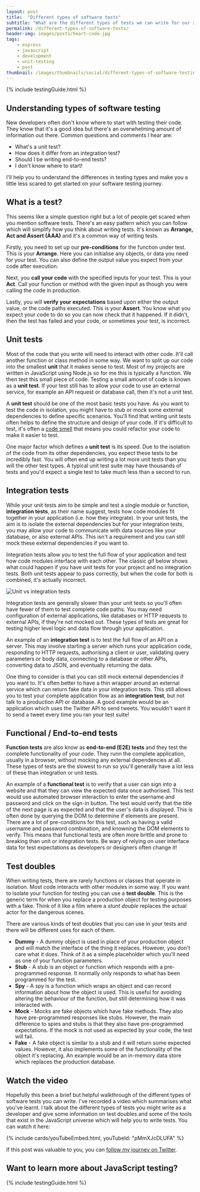 ```yaml
---
layout: post
title:  "Different types of software tests"
subtitle: "What are the different types of tests we can write for our software?"
permalink: /different-types-of-software-tests/
header-img: images/posts/heart-code.jpg
tags:
    - express
    - javascript
    - development
    - unit-testing
    - post
thumbnail: /images/thumbnails/social/different-types-of-software-testing-thumb.jpg
---
```


{% include testingGuide.html %}

## Understanding types of software testing

New developers often don't know where to start with testing their code. They know that it's a good idea but there's an overwhelming amount of information out there. Common questions and comments I hear are:

* What's a unit test?
* How does it differ from an integration test?
* Should I be writing end-to-end tests?
* I don't know where to start!

I'll help you to understand the differences in testing types and make you a little less scared to get started on your software testing journey.

## What is a test?

This seems like a simple question right but a lot of people get scared when you mention software tests. There's an easy pattern which you can follow which will simplify how you think about writing tests. It's known as **Arrange, Act and Assert (AAA)** and it's a common way of writing tests.

Firstly, you need to set up our **pre-conditions** for the function under test. This is your **Arrange**. Here you can initialise any objects, or data you need for your test. You can also define the output value you expect from your code after execution.

Next, you **call your code** with the specified inputs for your test. This is your **Act**. Call your function or method with the given input as though you were calling the code in production.

Lastly, you will **verify your expectations** based upon either the output value, or the code paths executed. This is your **Assert**. You know what you expect your code to do so you can now check that it happened. If it didn't, then the test has failed and your code, or sometimes your test, is incorrect.

## Unit tests

Most of the code that you write will need to interact with other code. It'll call another function or class method in some way. We want to split up our code into the smallest **unit** that it makes sense to test. Most of my projects are written in JavaScript using Node.js so for me this is typically a function. We then test this small piece of code. Testing a small amount of code is known as a **unit test**. If your test still has to allow your code to use an external service, for example an API request or database call, then it's not a unit test.

A **unit test** should be one of the most basic tests you have. As you want to test the code in isolation, you might have to stub or mock some external dependencies to define specific scenarios. You'll find that writing unit tests often helps to define the structure and design of your code. If it's difficult to test, it's often a [code smell](https://en.wikipedia.org/wiki/Code_smell) that means you could refactor your code to make it easier to test.

One major factor which defines a **unit test** is its speed. Due to the isolation of the code from its other dependencies, you expect these tests to be incredibly fast. You will often end up writing a lot more unit tests than you will the other test types. A typical unit test suite may have thousands of tests and you'd expect a single test to take much less than a second to run.

## Integration tests

While your unit tests aim to be simple and test a single module or function, **integration tests**, as their name suggest, tests how code modules fit together in your application (i.e. how they integrate). In your unit tests, the aim is to isolate the external dependencies but for your integration tests, you may allow your code to communicate with data sources like your database, or also external APIs. This isn't a requirement and you can still mock these external dependencies if you want to.

Integration tests allow you to test the full flow of your application and test how code modules interface with each other. The classic gif below shows what could happen if you have unit tests for your project and no integration tests. Both unit tests appear to pass correctly, but when the code for both is combined, it's actually incorrect.

![Unit vs integration tests](https://gallery.mailchimp.com/72d3502c470827973d3e8dd63/images/3f98393a-27c9-4576-ba70-38a464d2f8ae.gif)

Integration tests are generally slower than your unit tests so you'll often have fewer of them to test complete code paths. You may need configuration of external applications, like databases or HTTP requests to external APIs, if they're not mocked out. These types of tests are great for testing higher level logic and data flow through your application.

An example of an **integration test** is to test the full flow of an API on a server. This may involve starting a server which runs your application code, responding to HTTP requests, authorising a client or user, validating query parameters or body data, connecting to a database or other APIs, converting data to JSON, and eventually returning the data.

One thing to consider is that you can still mock external dependencies if you want to. It's often better to have a thin wrapper around an external service which can return fake data in your integration tests. This still allows you to test your complete application flow as an **integration test**, but not talk to a production API or database. A good example would be an application which uses the Twitter API to send tweets. You wouldn't want it to send a tweet every time you ran your test suite!

## Functional / End-to-end tests

**Function tests** are also know as **end-to-end (E2E) tests** and they test the complete functionality of your code. They runn the complete application, usually in a browser, without mocking any external dependencies at all. These types of tests are the slowest to run so you'll generally have a lot less of these than integration or unit tests.

An example of a **functional test** is to verify that a user can sign into a website and that they can view the expected data once authorised. This test would use automated browser interaction to enter the username and password and click on the sign-in button. The test would verify that the title of the next page is as expected and that the user's data is displayed. This is often done by querying the DOM to determine if elements are present. There are a lot of pre-conditions for this test, such as having a valid username and password combination, and knowning the DOM elements to verify. This means that functional tests are often more brittle and prone to breaking than unit or integration tests. Be wary of relying on user interface data for test expectations as developers or designers often change it!

## Test doubles

When writing tests, there are rarely functions or classes that operate in isolation. Most code interacts with other modules in some way. If you want to isolate your function for testing you can use a **test double**. This is the generic term for when you replace a production object for testing purposes with a fake. Think of it like a film where a *stunt double* replaces the actual actor for the dangerous scenes.

There are various kinds of test doubles that you can use in your tests and there will be different uses for each of them.

* **Dummy** - A dummy object is used in place of your production object and will match the interface of the thing it replaces. However, you don't care what it does. Think of it as a simple placeholder which you'll need as one of your function parameters.
* **Stub** - A stub is an object or function which responds with a pre-programmed response. It normally only responds to what has been programmed for the test.
* **Spy** - A spy is a function which wraps an object and can record information about how the object is used. This is useful for avoiding altering the behaviour of the function, but still determining how it was interacted with.
* **Mock** - Mocks are fake objects which have fake methods. They also have pre-programmed responses like stubs. However, the main difference to spies and stubs is that they also have pre-programmed expectations. If the mock is not used as expected by your code, the test will fail.
* **Fake** - A fake object is similar to a stub and it will return some expected values. However, it also implements some of the functionality of the object it's replacing. An example would be an in-memory data store which replaces the production database.

## Watch the video

Hopefully this been a brief but helpful walkthrough of the different types of software tests you can write. I've recorded a video which summarises what you've learnt. I talk about the different types of tests you might write as a developer and give some information on test doubles and some of the tools that exist in the JavaScript universe which will help you to write tests. You can watch it here:

{% include cards/youTubeEmbed.html, youTubeId: "pMmXJcDLUFA" %}

If this post was valuable to you, you can [follow my journey on Twitter](https://twitter.com/marclittlemore).

## Want to learn more about JavaScript testing?

{% include testingGuide.html %}

